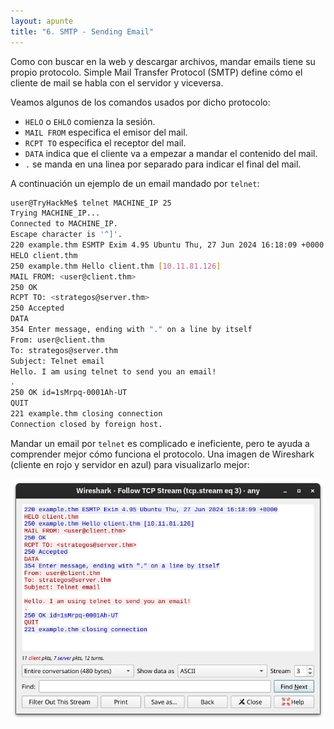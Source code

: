```yaml
---
layout: apunte
title: "6. SMTP - Sending Email"
---
```


Como con buscar en la web y descargar archivos, mandar emails tiene su propio protocolo. Simple Mail Transfer Protocol (SMTP) define cómo el cliente de mail se habla con el servidor y viceversa.

Veamos algunos de los comandos usados por dicho protocolo:

- `HELO` o `EHLO` comienza la sesión.
- `MAIL FROM` especifica el emisor del mail.
- `RCPT TO` especifica el receptor del mail.
- `DATA` indica que el cliente va a empezar a mandar el contenido del mail.
- `.` se manda en una linea por separado para indicar el final del mail.

A continuación un ejemplo de un email mandado por `telnet`:

```bash
user@TryHackMe$ telnet MACHINE_IP 25 
Trying MACHINE_IP... 
Connected to MACHINE_IP. 
Escape character is '^]'. 
220 example.thm ESMTP Exim 4.95 Ubuntu Thu, 27 Jun 2024 16:18:09 +0000 
HELO client.thm 
250 example.thm Hello client.thm [10.11.81.126] 
MAIL FROM: <user@client.thm> 
250 OK 
RCPT TO: <strategos@server.thm> 
250 Accepted 
DATA 
354 Enter message, ending with "." on a line by itself 
From: user@client.thm 
To: strategos@server.thm 
Subject: Telnet email  
Hello. I am using telnet to send you an email! 
. 
250 OK id=1sMrpq-0001Ah-UT 
QUIT 
221 example.thm closing connection 
Connection closed by foreign host.
```

Mandar un email por `telnet` es complicado e ineficiente, pero te ayuda a comprender mejor cómo funciona el protocolo. Una imagen de Wireshark (cliente en rojo y servidor en azul) para visualizarlo mejor:

![](/apuntes/img/084.png)

